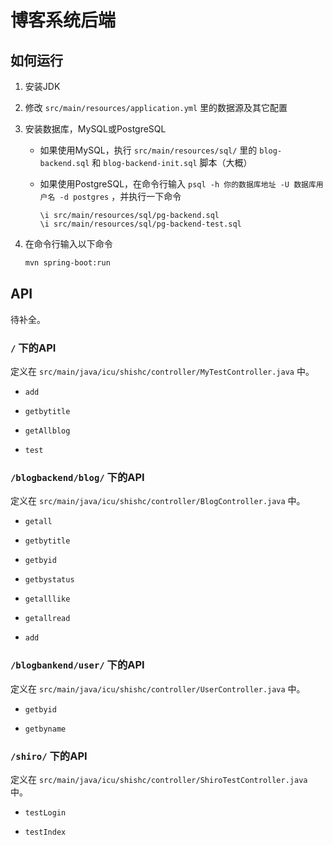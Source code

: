 # 博客系统后端

## 如何运行

1. 安装JDK

2. 修改 `src/main/resources/application.yml` 里的数据源及其它配置

3. 安装数据库，MySQL或PostgreSQL
    - 如果使用MySQL，执行 `src/main/resources/sql/` 里的 `blog-backend.sql` 和 `blog-backend-init.sql` 脚本（大概）
    - 如果使用PostgreSQL，在命令行输入 `psql -h 你的数据库地址 -U 数据库用户名 -d postgres` ，并执行一下命令

        ```psql
        \i src/main/resources/sql/pg-backend.sql
        \i src/main/resources/sql/pg-backend-test.sql
        ```

4. 在命令行输入以下命令

    ```sh
    mvn spring-boot:run
    ```

## API

待补全。

### `/` 下的API

定义在 `src/main/java/icu/shishc/controller/MyTestController.java` 中。

- `add`

- `getbytitle`

- `getAllblog`

- `test`

### `/blogbackend/blog/` 下的API

定义在 `src/main/java/icu/shishc/controller/BlogController.java` 中。

- `getall`

- `getbytitle`

- `getbyid`

- `getbystatus`

- `getalllike`

- `getallread`

- `add`

### `/blogbankend/user/` 下的API

定义在 `src/main/java/icu/shishc/controller/UserController.java` 中。

- `getbyid`

- `getbyname`

### `/shiro/` 下的API

定义在 `src/main/java/icu/shishc/controller/ShiroTestController.java` 中。

- `testLogin`

- `testIndex`
